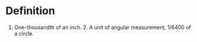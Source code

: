 # Definition

1.  One-thousandth of an inch. 2. A unit of angular measurement, 1/6400
    of a circle.
